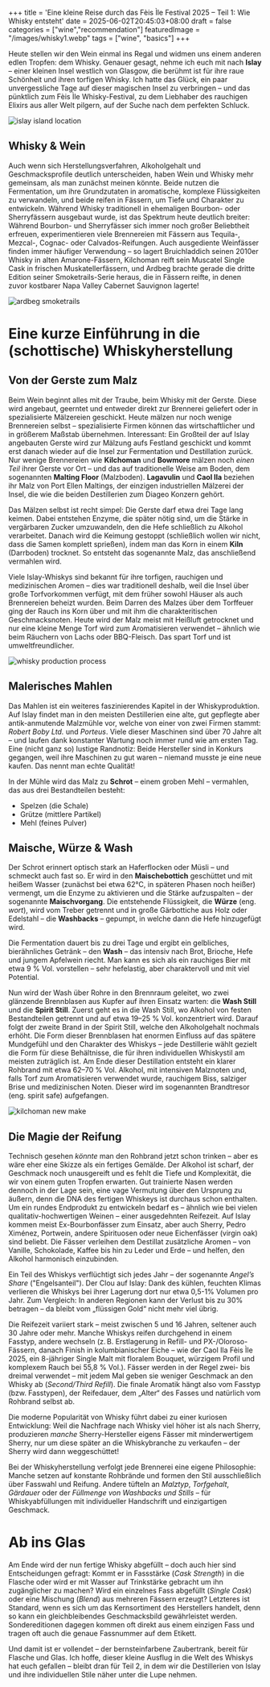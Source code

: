 +++
title = 'Eine kleine Reise durch das Fèis Ìle Festival 2025 – Teil 1: Wie Whisky entsteht'
date = 2025-06-02T20:45:03+08:00
draft = false
categories = ["wine","recommendation"]
featuredImage = "/images/whisky1.webp"
tags = ["wine", "basics"]
+++

Heute stellen wir den Wein einmal ins Regal und widmen uns einem anderen edlen Tropfen: dem Whisky. Genauer gesagt, nehme ich euch mit nach **Islay** – einer kleinen Insel westlich von Glasgow, die berühmt ist für ihre raue Schönheit und ihren torfigen Whisky. Ich hatte das Glück, ein paar unvergessliche Tage auf dieser magischen Insel zu verbringen – und das pünktlich zum Fèis Ìle Whisky-Festival, zu dem Liebhaber des rauchigen Elixirs aus aller Welt pilgern, auf der Suche nach dem perfekten Schluck.

![islay island location](images/islay_uk.webp "500px")

## Whisky & Wein

Auch wenn sich Herstellungsverfahren, Alkoholgehalt und Geschmacksprofile deutlich unterscheiden, haben Wein und Whisky mehr gemeinsam, als man zunächst meinen könnte. Beide nutzen die Fermentation, um ihre Grundzutaten in aromatische, komplexe Flüssigkeiten zu verwandeln, und beide reifen in Fässern, um Tiefe und Charakter zu entwickeln. Während Whisky traditionell in ehemaligen Bourbon- oder Sherryfässern ausgebaut wurde, ist das Spektrum heute deutlich breiter: Während Bourbon- und Sherryfässer sich immer noch großer Beliebtheit erfreuen, experimentieren viele Brennereien mit Fässern aus Tequila-, Mezcal-, Cognac- oder Calvados-Reifungen. Auch ausgediente Weinfässer finden immer häufiger Verwendung – so lagert Bruichladdich seinen 2010er Whisky in alten Amarone-Fässern, Kilchoman reift sein Muscatel Single Cask in frischen Muskatellerfässern, und Ardbeg brachte gerade die dritte Edition seiner Smoketrails-Serie heraus, die in Fässern reifte, in denen zuvor kostbarer Napa Valley Cabernet Sauvignon lagerte!

![ardbeg smoketrails](images/ardbeg_smoketrail.webp "500px")

# Eine kurze Einführung in die (schottische) Whiskyherstellung

## Von der Gerste zum Malz

Beim Wein beginnt alles mit der Traube, beim Whisky mit der Gerste. Diese wird angebaut, geerntet und entweder direkt zur Brennerei geliefert oder in spezialisierte Mälzereien geschickt. Heute mälzen nur noch wenige Brennereien selbst – spezialisierte Firmen können das wirtschaftlicher und in größerem Maßstab übernehmen. Interessant: Ein Großteil der auf Islay angebauten Gerste wird zur Mälzung aufs Festland geschickt und kommt erst danach wieder auf die Insel zur Fermentation und Destillation zurück. Nur wenige Brennereien wie **Kilchoman** und **Bowmore** mälzen noch *einen Teil* ihrer Gerste vor Ort – und das auf traditionelle Weise am Boden, dem sogenannten **Malting Floor** (Malzboden). **Lagavulin** und **Caol Ila** beziehen ihr Malz von Port Ellen Maltings, der einzigen industriellen Mälzerei der Insel, die wie die beiden Destillerien zum Diageo Konzern gehört.

Das Mälzen selbst ist recht simpel: Die Gerste darf etwa drei Tage lang keimen. Dabei entstehen Enzyme, die später nötig sind, um die Stärke in vergärbaren Zucker umzuwandeln, den die Hefe schließlich zu Alkohol verarbeitet. Danach wird die Keimung gestoppt (schließlich wollen wir nicht, dass die Samen komplett sprießen), indem man das Korn in einem **Kiln** (Darrboden) trocknet. So entsteht das sogenannte Malz, das anschließend vermahlen wird.

Viele Islay-Whiskys sind bekannt für ihre torfigen, rauchigen und medizinischen Aromen – dies war traditionell deshalb, weil die Insel über große Torfvorkommen verfügt, mit dem früher sowohl Häuser als auch Brennereien beheizt wurden. Beim Darren des Malzes über dem Torffeuer ging der Rauch ins Korn über und mit ihm die charakteritischen Geschmacksnoten. Heute wird der Malz meist mit Heißluft getrocknet und nur eine kleine Menge Torf wird zum Aromatisieren verwendet – ähnlich wie beim Räuchern von Lachs oder BBQ-Fleisch. Das spart Torf und ist umweltfreundlicher.

![whisky production process](images/whisky_production_process_cropped.webp "800px")

## Malerisches Mahlen

Das Mahlen ist ein weiteres faszinierendes Kapitel in der Whiskyproduktion. Auf Islay findet man in den meisten Destillerien eine alte, gut gepflegte aber antik-anmutende Malzmühle vor, welche von einer von zwei Firmen stammt: *Robert Boby Ltd.* und *Porteus*. Viele dieser Maschinen sind über 70 Jahre alt – und laufen dank konstanter Wartung noch immer rund wie am ersten Tag. Eine (nicht ganz so) lustige Randnotiz: Beide Hersteller sind in Konkurs gegangen, weil ihre Maschinen zu gut waren – niemand musste je eine neue kaufen. Das nennt man echte Qualität!

In der Mühle wird das Malz zu **Schrot** – einem groben Mehl – vermahlen, das aus drei Bestandteilen besteht:
- Spelzen (die Schale)
- Grütze (mittlere Partikel)
- Mehl (feines Pulver)

## Maische, Würze & Wash

Der Schrot erinnert optisch stark an Haferflocken oder Müsli – und schmeckt auch fast so. Er wird in den **Maischebottich** geschüttet und mit heißem Wasser (zunächst bei etwa 62°C, in späteren Phasen noch heißer) vermengt, um die Enzyme zu aktivieren und die Stärke aufzuspalten – der sogenannte **Maischvorgang**. Die entstehende Flüssigkeit, die **Würze** (eng. *wort*), wird vom Treber getrennt und in große Gärbottiche aus Holz oder Edelstahl – die **Washbacks** – gepumpt, in welche dann die Hefe hinzugefügt wird.

Die Fermentation dauert bis zu drei Tage und ergibt ein gelbliches, bierähnliches Getränk – den **Wash** – das intensiv nach Brot, Brioche, Hefe und jungem Apfelwein riecht. Man kann es sich als ein rauchiges Bier mit etwa 9 % Vol. vorstellen – sehr hefelastig, aber charaktervoll und mit viel Potential.

Nun wird der Wash über Rohre in den Brennraum geleitet, wo zwei glänzende Brennblasen aus Kupfer auf ihren Einsatz warten: die **Wash Still** und die **Spirit Still**. Zuerst geht es in die Wash Still, wo Alkohol von festen Bestandteilen getrennt und auf etwa 19–25 % Vol. konzentriert wird. Darauf folgt der zweite Brand in der Spirit Still, welche den Alkoholgehalt nochmals erhöht. Die Form dieser Brennblasen hat enormen Einfluss auf das spätere Mundgefühl und den Charakter des Whiskys – jede Destillerie wählt gezielt die Form für diese Behältnisse, die für ihren individuellen Whiskystil am meisten zuträglich ist. Am Ende dieser Destillation entsteht ein klarer Rohbrand mit etwa 62–70 % Vol. Alkohol, mit intensiven Malznoten und, falls Torf zum Aromatisieren verwendet wurde, rauchigem Biss, salziger Brise und medizinischen Noten. Dieser wird im sogenannten Brandtresor (eng. spirit safe) aufgefangen.

![kilchoman new make](images/new_make.webp "500px")

## Die Magie der Reifung

Technisch gesehen *könnte* man den Rohbrand jetzt schon trinken – aber es wäre eher eine Skizze als ein fertiges Gemälde. Der Alkohol ist scharf, der Geschmack noch unausgereift und es fehlt die Tiefe und Komplexität, die wir von einem guten Tropfen erwarten. Gut trainierte Nasen werden dennoch in der Lage sein, eine vage Vermutung über den Ursprung zu äußern, denn die DNA des fertigen Whiskeys ist durchaus schon enthalten. Um ein rundes Endprodukt zu entwickeln bedarf es – ähnlich wie bei vielen qualitativ-hochwertigen Weinen – einer ausgedehnten Reifezeit. Auf Islay kommen meist Ex-Bourbonfässer zum Einsatz, aber auch Sherry, Pedro Ximénez, Portwein, andere Spirituosen oder neue Eichenfässer (virgin oak) sind beliebt. Die Fässer verleihen dem Destillat zusätzliche Aromen – von Vanille, Schokolade, Kaffee bis hin zu Leder und Erde – und helfen, den Alkohol harmonisch einzubinden.

Ein Teil des Whiskys verflüchtigt sich jedes Jahr – der sogenannte *Angel’s Share* ("Engelsanteil"). Der Clou auf Islay: Dank des kühlen, feuchten Klimas verlieren die Whiskys bei ihrer Lagerung dort nur etwa 0,5-1% Volumen pro Jahr. Zum Vergleich: In anderen Regionen kann der Verlust bis zu 30% betragen – da bleibt vom „flüssigen Gold“ nicht mehr viel übrig.

Die Reifezeit variiert stark – meist zwischen 5 und 16 Jahren, seltener auch 30 Jahre oder mehr. Manche Whiskys reifen durchgehend in einem Fasstyp, andere wechseln (z. B. Erstlagerung in Refill- und PX-/Oloroso-Fässern, danach Finish in kolumbianischer Eiche – wie der Caol Ila Fèis Ìle 2025, ein 8-jähriger Single Malt mit floralem Bouquet, würzigem Profil und komplexem Rauch bei 55,8 % Vol.). Fässer werden in der Regel zwei- bis dreimal verwendet – mit jedem Mal geben sie weniger Geschmack an den Whisky ab (*Second/Third Refill*). Die finale Aromatik hängt also vom Fasstyp (bzw. Fasstypen), der Reifedauer, dem „Alter“ des Fasses und natürlich vom Rohbrand selbst ab.

Die moderne Popularität von Whisky führt dabei zu einer kuriosen Entwicklung: Weil die Nachfrage nach Whisky viel höher ist als nach Sherry, produzieren *manche* Sherry-Hersteller eigens Fässer mit minderwertigem Sherry, nur um diese später an die Whiskybranche zu verkaufen – der Sherry wird dann weggeschüttet!

Bei der Whiskyherstellung verfolgt jede Brennerei eine eigene Philosophie: Manche setzen auf konstante Rohbrände und formen den Stil ausschließlich über Fasswahl und Reifung. Andere tüfteln an *Malztyp*, *Torfgehalt*, *Gärdauer* oder der *Füllmenge von Washbacks und Stills* – für Whiskyabfüllungen mit individueller Handschrift und einzigartigen Geschmack.

# Ab ins Glas

Am Ende wird der nun fertige Whisky abgefüllt – doch auch hier sind Entscheidungen gefragt: Kommt er in Fassstärke (*Cask Strength*) in die Flasche oder wird er mit Wasser auf Trinkstärke gebracht um ihn zugänglicher zu machen? Wird ein einzelnes Fass abgefüllt (*Single Cask*) oder eine Mischung (*Blend*) aus mehreren Fässern erzeugt? Letzteres ist Standard, wenn es sich um das Kernsortiment des Herstellers handelt, denn so kann ein gleichbleibendes Geschmacksbild gewährleistet werden. Sondereditionen dagegen kommen oft direkt aus einem einzigen Fass und tragen oft auch die genaue Fassnummer auf dem Etikett.

Und damit ist er vollendet – der bernsteinfarbene Zaubertrank, bereit für Flasche und Glas. Ich hoffe, dieser kleine Ausflug in die Welt des Whiskys hat euch gefallen – bleibt dran für Teil 2, in dem wir die Destillerien von Islay und ihre individuellen Stile näher unter die Lupe nehmen.